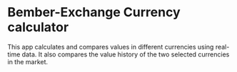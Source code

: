 # Bember-Exchange Currency calculator
This app calculates and compares values in different currencies using real-time data. It also compares the value history of the two selected currencies in the market.
